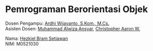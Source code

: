 # Pemrograman Berorientasi Objek

Dosen Pengampu: [Ardhi Wijayanto, S.Kom., M.Cs.](http://github.com/ardhiesta)  
Asisten Dosen: [Muhammad Alwiza Ansyar](http://github.com/alwizzz), [Christopher Aaron W.](http://github.com/magezter-stdnt) 

Nama: [Hezkiel Bram Setiawan](http://github.com/haizk)  
NIM: M0521030